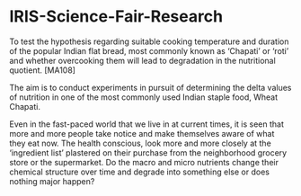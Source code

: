 # IRIS-Science-Fair-Research

To test the hypothesis regarding suitable cooking temperature and duration of the popular Indian
flat bread, most commonly known as ‘Chapati’ or ‘roti’ and whether overcooking them will lead to
degradation in the nutritional quotient. [MA108]

The aim is to conduct experiments in pursuit of determining the delta values of nutrition in one of
the most commonly used Indian staple food, Wheat Chapati. 

Even in the fast-paced world that we live in at current times, it is seen that more and more people
take notice and make themselves aware of what they eat now. The health conscious, look more and
more closely at the ‘ingredient list’ plastered on their purchase from the neighborhood grocery store
or the supermarket. Do the macro and micro nutrients change their chemical structure over time and
degrade into something else or does nothing major happen?



